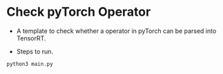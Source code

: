 # Check pyTorch Operator

+ A template to check whether a operator in pyTorch can be parsed into TensorRT.

+ Steps to run.

```bash
python3 main.py
```
